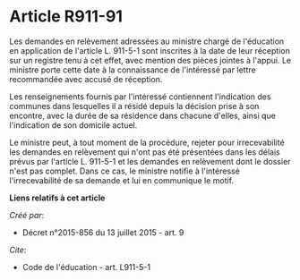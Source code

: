 # Article R911-91

Les demandes en relèvement adressées au ministre chargé de l'éducation en application de l'article L. 911-5-1 sont inscrites
à la date de leur réception sur un registre tenu à cet effet, avec mention des pièces jointes à l'appui. Le ministre porte
cette date à la connaissance de l'intéressé par lettre recommandée avec accusé de réception. 

Les renseignements fournis par l'intéressé contiennent l'indication des communes dans lesquelles il a résidé depuis la
décision prise à son encontre, avec la durée de sa résidence dans chacune d'elles, ainsi que l'indication de son domicile
actuel. 

Le ministre peut, à tout moment de la procédure, rejeter pour irrecevabilité les demandes en relèvement qui n'ont pas été
présentées dans les délais prévus par l'article L. 911-5-1 et les demandes en relèvement dont le dossier n'est pas complet.
Dans ce cas, le ministre notifie à l'intéressé l'irrecevabilité de sa demande et lui en communique le motif.

**Liens relatifs à cet article**

_Créé par_:

  - Décret n°2015-856 du 13 juillet 2015 - art. 9

_Cite_:

  - Code de l'éducation - art. L911-5-1
